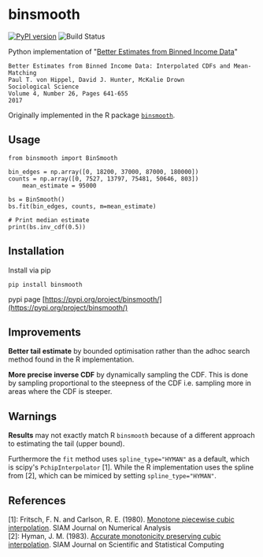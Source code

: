 # binsmooth

[![PyPI version](https://badge.fury.io/py/binsmooth.svg)](https://badge.fury.io/py/binsmooth)
![Build Status](https://github.com/sjtrny/binsmooth/actions/workflows/ci.yml/badge.svg)

Python implementation of "[Better Estimates from Binned Income Data][1]"

	Better Estimates from Binned Income Data: Interpolated CDFs and Mean-Matching
	Paul T. von Hippel, David J. Hunter, McKalie Drown
	Sociological Science
	Volume 4, Number 26, Pages 641-655
	2017

Originally implemented in the R package [`binsmooth`][2].

## Usage

    from binsmooth import BinSmooth

    bin_edges = np.array([0, 18200, 37000, 87000, 180000])
    counts = np.array([0, 7527, 13797, 75481, 50646, 803])
		mean_estimate = 95000

    bs = BinSmooth()
    bs.fit(bin_edges, counts, m=mean_estimate)

    # Print median estimate
    print(bs.inv_cdf(0.5))

## Installation

Install via pip

    pip install binsmooth

pypi page [https://pypi.org/project/binsmooth/](https://pypi.org/project/binsmooth/)

## Improvements

**Better tail estimate** by bounded optimisation rather than the adhoc search
method found in the R implementation.

**More precise inverse CDF** by dynamically sampling the CDF. This is done
by sampling proportional to the steepness of the CDF i.e. sampling more
in areas where the CDF is steeper.

## Warnings

**Results** may not exactly match R `binsmooth` because of a different approach
to estimating the tail (upper bound).

Furthermore the `fit` method uses `spline_type="HYMAN"` as a default, which is
scipy's `PchipInterpolator` \[1\]. While the R implementation uses the spline
from \[2\], which can be mimiced by setting `spline_type="HYMAN"`.

## References

\[1\]: Fritsch, F. N. and Carlson, R. E. (1980). [Monotone piecewise cubic interpolation][3]. SIAM Journal on Numerical Analysis  
\[2\]: Hyman, J. M. (1983). [Accurate monotonicity preserving cubic interpolation][4]. SIAM Journal on Scientific and Statistical Computing

[1]: https://sociologicalscience.com/download/vol-4/november/SocSci_v4_641to655.pdf
[2]: https://cran.r-project.org/web/packages/binsmooth/
[3]: http://www.ams.sunysb.edu/~jiao/teaching/ams527_spring13/lectures/SNA000238.pdf
[4]: https://www.osti.gov/servlets/purl/5328033
